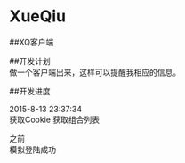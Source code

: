# XueQiu  
##XQ客户端  
  
##开发计划  
做一个客户端出来，这样可以提醒我相应的信息。   
  
##开发进度  
  
2015-8-13 23:37:34  
获取Cookie 获取组合列表   
  
之前  
模拟登陆成功   

